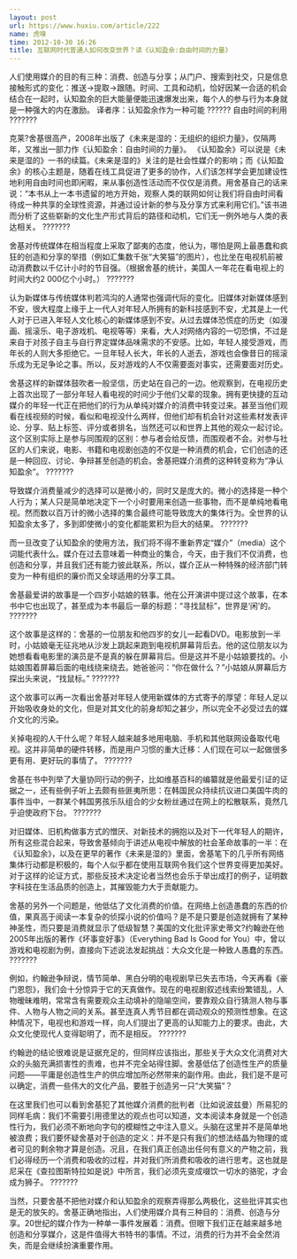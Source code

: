 ```yaml
---
layout: post
url: https://www.huxiu.com/article/222
name: 虎嗅
time: 2012-10-30 16:26
title: 互联网时代普通人如何改变世界？读《认知盈余:自由时间的力量》
---
```

人们使用媒介的目的有三种：消费、创造与分享；从门户、搜索到社交，只是信息接触形式的变化：推送→提取→跟随。时间、工具和动机，恰好因某一合适的机会结合在一起时，认知盈余的巨大能量便能迅速爆发出来，每个人的参与行为本身就是一种强大的内在激励。 译者序：认知盈余作为一种可能 ?????? 自由时间的利用 ???????

克莱?舍基很高产，2008年出版了《未来是湿的：无组织的组织力量》，仅隔两年，又推出一部力作《认知盈余：自由时间的力量》。 《认知盈余》可以说是《未来是湿的》一书的续篇。《未来是湿的》关注的是社会性媒介的影响；而《认知盈余》的核心主题是，随着在线工具促进了更多的协作，人们该怎样学会更加建设性地利用自由时间也即闲暇，来从事创造性活动而不仅仅是消费。用舍基自己的话来说：“本书从上一本书遗留的地方开始，观察人类的联网如何让我们将自由时间看待成一种共享的全球性资源，并通过设计新的参与及分享方式来利用它们。”该书进而分析了这些崭新的文化生产形式背后的路径和动机，它们无一例外地与人类的表达相关。 ???????

舍基对传统媒体在相当程度上采取了鄙夷的态度，他认为，哪怕是网上最愚蠢和疯狂的创造和分享的举措（例如汇集数千张“大笑猫”的图片），也比坐在电视机前被动消费数以千亿计小时的节目强。（根据舍基的统计，美国人一年花在看电视上的时间大约2 000亿个小时。） ???????

认为新媒体与传统媒体判若鸿沟的人通常也强调代际的变化。旧媒体对新媒体感到不安，很大程度上缘于上一代人对年轻人所拥有的新科技感到不安，尤其是上一代人对于已进入年轻人文化核心的新媒体感到不安。从过去媒体恐慌症的历史（如漫画、摇滚乐、电子游戏机、电视等等）来看，大人对网络内容的一切恐惧，不过是来自于对孩子自主与自行界定媒体品味需求的不安感。比如，年轻人接受游戏，而年长的人则大多拒绝它。一旦年轻人长大，年长的人逝去，游戏也会像昔日的摇滚乐成为无足争论之事。所以，反对游戏的人不仅需要面对事实，还需要面对历史。

舍基这样的新媒体鼓吹者一般坚信，历史站在自己的一边。他观察到，在电视历史上首次出现了一部分年轻人看电视的时间少于他们父辈的现象。拥有更快捷的互动媒介的年轻一代正在把他们的行为从单纯对媒介的消费中转变过来。甚至当他们观看在线视频的时候，看似和电视没什么两样，但他们却有机会针对这些素材发表评论、分享、贴上标签、评分或者排名，当然还可以和世界上其他的观众一起讨论。这个区别实际上是参与同围观的区别：参与者会给反馈，而围观者不会。对参与社区的人们来说，电影、书籍和电视剧创造的不仅是一种消费的机会，它们创造的还是一种回应、讨论、争辩甚至创造的机会。舍基把媒介消费的这种转变称为“净认知盈余”。 ???????

导致媒介消费量减少的选择可以是微小的，同时又是庞大的。微小的选择是一种个人行为；某人只是简单地决定下一个小时要用来创造一些事物，而不是单纯地看电视。然而数以百万计的微小选择的集合最终可能导致庞大的集体行为。全世界的认知盈余太多了，多到即使微小的变化都能累积为巨大的结果。 ???????

而一旦改变了认知盈余的使用方法，我们将不得不重新界定“媒介”（media）这个词能代表什么。媒介在过去意味着一种商业的集合，今天，由于我们不仅消费，也创造和分享，并且我们还有能力彼此联系，所以，媒介正从一种特殊的经济部门转变为一种有组织的廉价而又全球适用的分享工具。

舍基最爱讲的故事是一个四岁小姑娘的轶事。他在公开演讲中提过这个故事，在本书中它也出现了，甚至成为本书最后一章的标题：“寻找鼠标”，世界是‘闲’的。 ???????

这个故事是这样的：舍基的一位朋友和他四岁的女儿一起看DVD。电影放到一半时，小姑娘毫无征兆地从沙发上跳起来跑到电视机屏幕背后去。他的这位朋友以为她想看看电影里的演员是不是真的躲在屏幕背后。但是这并不是小姑娘要找的。小姑娘围着屏幕后面的电线绕来绕去。她爸爸问：“你在做什么？”小姑娘从屏幕后方探出头来说，“找鼠标。” ???????

这个故事可以再一次看出舍基对年轻人使用新媒体的方式寄予的厚望：年轻人足以开始吸收身处的文化，但是对其文化的前身却知之甚少，所以完全不必受过去的媒介文化的污染。

关掉电视的人干什么呢？年轻人越来越多地用电脑、手机和其他联网设备取代电视。这并非简单的硬件转移，而是用户习惯的重大迁移：人们现在可以一起做很多更有用、更好玩的事情了。 ???????

舍基在书中列举了大量协同行动的例子，比如维基百科的编纂就是他最爱引证的证据之一，还有些例子听上去颇有些匪夷所思：在韩国民众持续抗议进口美国牛肉的事件当中，一群某个韩国男孩乐队组合的少女粉丝通过在网上的松散联系，竟然几乎迫使政府下台。 ???????

对旧媒体、旧机构做事方式的憎厌、对新技术的拥抱以及对下一代年轻人的期许，所有这些混合起来，导致舍基倾向于讲述从电视中解放的社会革命故事的一半：在《认知盈余》，以及在更早的著作《未来是湿的》里面，舍基笔下的几乎所有网络集体行动都是积极的，每个人似乎都在使用互联网令我们这个世界变得更加美好。对于这样的论证方式，那些反技术决定论者当然也会乐于举出成打的例子，证明数字科技在生活品质的创造上，其摧毁能力大于贡献能力。

舍基的另外一个问题是，他低估了文化消费的价值。在网络上创造愚蠢的东西的价值，果真高于阅读一本复杂的侦探小说的价值吗？是不是只要是创造就拥有了某种神圣性，而只要是消费就显示了低级智慧？美国的文化批评家史蒂文?约翰逊在他2005年出版的著作《坏事变好事》（Everything Bad Is Good for You）中，曾以游戏和电视剧为例，直接向下述说法发起挑战：大众文化是一种致人愚蠢的东西。 ???????

例如，约翰逊争辩说，情节简单、黑白分明的电视剧早已失去市场，今天再看《豪门恩怨》，我们会十分惊异于它的天真做作。现在的电视剧叙述线索纷繁错乱，人物暧昧难明，常常含有需要观众主动填补的隐喻空间，要靠观众自行猜测人物与事件、人物与人物之间的关系。甚至连真人秀节目都在调动观众的预测性想象。在这种情况下，电视也和游戏一样，向人们提出了更高的认知能力上的要求。由此，大众文化使现代人变得聪明了，而不是相反。 ???????

约翰逊的结论很难说是证据充足的，但同样应该指出，那些关于大众文化消费对大众的头脑充满损害性的责难，也并不完全站得住脚。舍基低估了创造性生产的质量问题——平庸是创造性生产的供应增加所必然带来的副作用。由此，我们是不是可以确定，消费一些伟大的文化产品，要胜于创造另一只“大笑猫”？

在这里我们也可以看到舍基犯了其他媒介消费的批判者（比如说波兹曼）所易犯的同样毛病：我们不需要引用德里达的观点也可以知道，文本阅读本身就是一个创造性行为，我们必须不断地向字句的模糊性之中注入意义。头脑在这里并不是简单地被浪费；我们要怀疑舍基对于创造的定义：并不是只有我们的想法结晶为物理的或者可见的剩余物才算是创造。况且，在我们真正创造出任何有意义的产物之前，我们必得经历一个消费和吸收的过程，并对我们所消费和吸收的进行思考。这也就是尼采在《查拉图斯特拉如是说》中所言，我们必须先变成啜饮一切水的骆驼，才会成为狮子。 ???????

当然，只要舍基不把他对媒介和认知盈余的观察弄得那么两极化，这些批评其实也是无的放矢的。舍基正确地指出，人们使用媒介具有三种目的：消费、创造与分享。20世纪的媒介作为一种单一事件发展着：消费。但眼下我们正在越来越多地创造和分享媒介，这是件值得大书特书的事情。不过，消费的行为并不会全然消失，而是会继续扮演重要作用。

